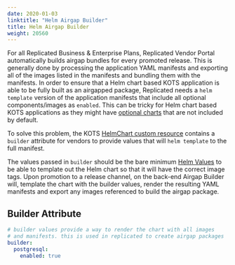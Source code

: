 ```yaml
---
date: 2020-01-03
linktitle: "Helm Airgap Builder"
title: Helm Airgap Builder
weight: 20560
---
```


For all Replicated Business & Enterprise Plans, Replicated Vendor Portal automatically builds airgap bundles for every promoted release. 
This is generally done by processing the application YAML manifests and exporting all of the images listed in the manifests and bundling them with the manifests. 
In order to ensure that a Helm chart based KOTS application is able to be fully built as an airgapped package, Replicated needs a `helm template` version of the application manifests that include all optional components/images as `enabled`. 
This can be tricky for Helm chart based KOTS applications as they might have [optional charts](/vendor/replicated-helm/optional-charts) that are not included by default.

To solve this problem, the KOTS [HelmChart custom resource](/reference/v1beta1/helmchart/) contains a `builder` attribute for vendors to provide values that will `helm template` to the full manifest.

The values passed in `builder` should be the bare minimum [Helm Values](https://helm.sh/docs/chart_template_guide/values_files/) to be able to template out the Helm chart so that it will have the correct image tags. 
Upon promotion to a release channel, on the back-end Airgap Builder will, template the chart with the builder values, render the resulting YAML manifests and export any images referenced to build the airgap package. 

## Builder Attribute
```yaml
# builder values provide a way to render the chart with all images
# and manifests. this is used in replicated to create airgap packages
builder:
  postgresql:
    enabled: true
```
